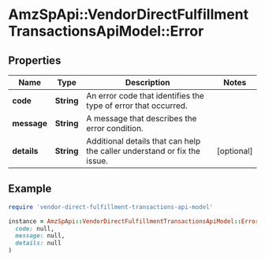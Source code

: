 # AmzSpApi::VendorDirectFulfillmentTransactionsApiModel::Error

## Properties

| Name | Type | Description | Notes |
| ---- | ---- | ----------- | ----- |
| **code** | **String** | An error code that identifies the type of error that occurred. |  |
| **message** | **String** | A message that describes the error condition. |  |
| **details** | **String** | Additional details that can help the caller understand or fix the issue. | [optional] |

## Example

```ruby
require 'vendor-direct-fulfillment-transactions-api-model'

instance = AmzSpApi::VendorDirectFulfillmentTransactionsApiModel::Error.new(
  code: null,
  message: null,
  details: null
)
```

